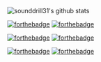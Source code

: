 ![sounddrill31's github stats](https://github-readme-stats.vercel.app/api?username=sounddrill31&show_icons=true&theme=solarized-dark)

[![forthebadge](https://forthebadge.com/images/badges/reading-6th-grade-level.svg)](https://forthebadge.com) [![forthebadge](https://forthebadge.com/images/badges/works-on-my-machine.svg)](https://forthebadge.com)

[![forthebadge](https://forthebadge.com/images/badges/does-not-contain-msg.svg)](https://forthebadge.com) [![forthebadge](https://forthebadge.com/images/badges/contains-tasty-spaghetti-code.svg)](https://forthebadge.com)


[![forthebadge](https://forthebadge.com/images/badges/contains-technical-debt.svg)](https://forthebadge.com) [![forthebadge](https://forthebadge.com/images/badges/it-works-dont-know-how.svg)](https://forthebadge.com)
